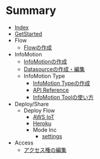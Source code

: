 # Summary

* [Index](README.md)
* [GetStarted](GetStarted/index.md)
* Flow
  * [Flowの作成](Flow/CreateFlow.md)
* InfoMotion
  * [InfoMotionの作成](InfoMotion/CreateFirstInfoMotion.md)
  * [Datasourceの作成・編集](InfoMotion/CreateDataSource.md)
  * InfoMotion Type
    * [InfoMotion Typeの作成](InfoMotionType/CreateInfoMotionType.md)
    * [API Reference](InfoMotionType/APIReference.md)
    * [InfoMotion Toolの使い方](InfoMotionType/InfoMotionTool.md)
* Deploy/Share
  * Deploy Flow
    * [AWS IoT](Deploy/DeployFlow/AWSIoT/index.md)
    * [Heroku](Deploy/DeployFlow/Heroku/index.md)
    * Mode Inc
      * [settings](Deploy/DeployFlow/Mode/Settings.md)
* Access
  * [アクセス権の編集](Access/index.md)